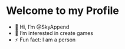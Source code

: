 # Welcome to my Profile
- 👋 Hi, I’m @SkyAppend
- 👀 I’m interested in create games
- ⚡ Fun fact: I am a person

<!---
SkyAppend/SkyAppend is a ✨ special ✨ repository because its `README.md` (this file) appears on your GitHub profile.
You can click the Preview link to take a look at your changes.
--->
